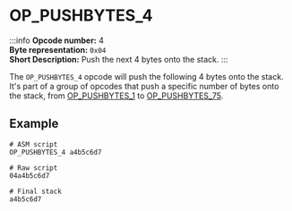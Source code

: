 # OP_PUSHBYTES_4
:::info
**Opcode number:** 4  
**Byte representation:**  `0x04`  
**Short Description:** Push the next 4 bytes onto the stack. 
:::

The `OP_PUSHBYTES_4` opcode will push the following 4 bytes onto the stack. It's part of a group of opcodes that push a specific number of bytes onto the stack, from [OP_PUSHBYTES_1](./OP_PUSHBYTES_1.md) to [OP_PUSHBYTES_75](./OP_PUSHBYTES_75.md).

## Example
```shell
# ASM script
OP_PUSHBYTES_4 a4b5c6d7

# Raw script
04a4b5c6d7

# Final stack
a4b5c6d7
```
